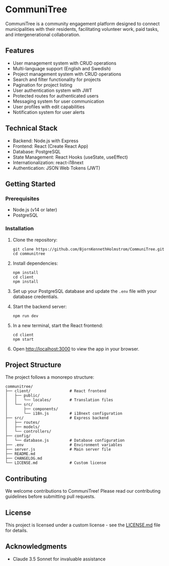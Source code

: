 # CommuniTree

CommuniTree is a community engagement platform designed to connect municipalities with their residents, facilitating volunteer work, paid tasks, and intergenerational collaboration.

## Features

- User management system with CRUD operations
- Multi-language support (English and Swedish)
- Project management system with CRUD operations
- Search and filter functionality for projects
- Pagination for project listing
- User authentication system with JWT
- Protected routes for authenticated users
- Messaging system for user communication
- User profiles with edit capabilities
- Notification system for user alerts

## Technical Stack

- Backend: Node.js with Express
- Frontend: React (Create React App)
- Database: PostgreSQL
- State Management: React Hooks (useState, useEffect)
- Internationalization: react-i18next
- Authentication: JSON Web Tokens (JWT)

## Getting Started

### Prerequisites

- Node.js (v14 or later)
- PostgreSQL

### Installation

1. Clone the repository:
   ```
   git clone https://github.com/BjornKennethHolmstrom/CommuniTree.git
   cd communitree
   ```

2. Install dependencies:
   ```
   npm install
   cd client
   npm install
   ```

3. Set up your PostgreSQL database and update the `.env` file with your database credentials.

4. Start the backend server:
   ```
   npm run dev
   ```

5. In a new terminal, start the React frontend:
   ```
   cd client
   npm start
   ```

6. Open [http://localhost:3000](http://localhost:3000) to view the app in your browser.

## Project Structure

The project follows a monorepo structure:

```
communitree/
├── client/                 # React frontend
│   ├── public/
│   │   └── locales/        # Translation files
│   └── src/
│       ├── components/
│       └── i18n.js         # i18next configuration
├── src/                    # Express backend
│   ├── routes/
│   ├── models/
│   └── controllers/
├── config/
│   └── database.js         # Database configuration
├── .env                    # Environment variables
├── server.js               # Main server file
├── README.md
├── CHANGELOG.md
└── LICENSE.md              # Custom license
```

## Contributing

We welcome contributions to CommuniTree! Please read our contributing guidelines before submitting pull requests.

## License

This project is licensed under a custom license - see the [LICENSE.md](LICENSE.md) file for details.

## Acknowledgments

- Claude 3.5 Sonnet for invaluable assistance
